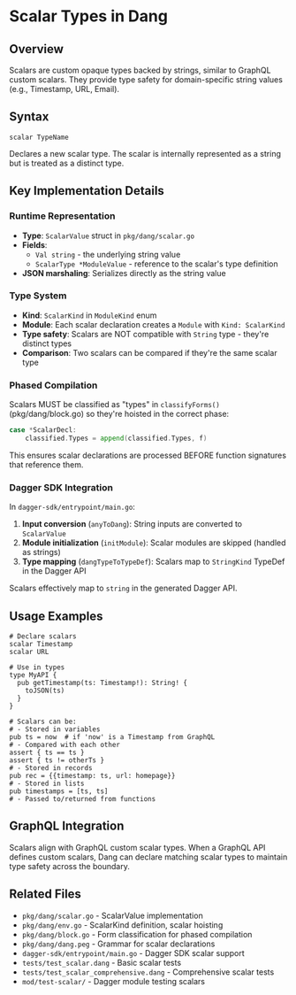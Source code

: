 # Scalar Types in Dang

## Overview

Scalars are custom opaque types backed by strings, similar to GraphQL custom scalars. They provide type safety for domain-specific string values (e.g., Timestamp, URL, Email).

## Syntax

```dang
scalar TypeName
```

Declares a new scalar type. The scalar is internally represented as a string but is treated as a distinct type.

## Key Implementation Details

### Runtime Representation
- **Type**: `ScalarValue` struct in `pkg/dang/scalar.go`
- **Fields**: 
  - `Val string` - the underlying string value
  - `ScalarType *ModuleValue` - reference to the scalar's type definition
- **JSON marshaling**: Serializes directly as the string value

### Type System
- **Kind**: `ScalarKind` in `ModuleKind` enum
- **Module**: Each scalar declaration creates a `Module` with `Kind: ScalarKind`
- **Type safety**: Scalars are NOT compatible with `String` type - they're distinct types
- **Comparison**: Two scalars can be compared if they're the same scalar type

### Phased Compilation
Scalars MUST be classified as "types" in `classifyForms()` (pkg/dang/block.go) so they're hoisted in the correct phase:
```go
case *ScalarDecl:
    classified.Types = append(classified.Types, f)
```

This ensures scalar declarations are processed BEFORE function signatures that reference them.

### Dagger SDK Integration

In `dagger-sdk/entrypoint/main.go`:

1. **Input conversion** (`anyToDang`): String inputs are converted to `ScalarValue`
2. **Module initialization** (`initModule`): Scalar modules are skipped (handled as strings)
3. **Type mapping** (`dangTypeToTypeDef`): Scalars map to `StringKind` TypeDef in the Dagger API

Scalars effectively map to `string` in the generated Dagger API.

## Usage Examples

```dang
# Declare scalars
scalar Timestamp
scalar URL

# Use in types
type MyAPI {
  pub getTimestamp(ts: Timestamp!): String! {
    toJSON(ts)
  }
}

# Scalars can be:
# - Stored in variables
pub ts = now  # if 'now' is a Timestamp from GraphQL
# - Compared with each other
assert { ts == ts }
assert { ts != otherTs }
# - Stored in records
pub rec = {{timestamp: ts, url: homepage}}
# - Stored in lists
pub timestamps = [ts, ts]
# - Passed to/returned from functions
```

## GraphQL Integration

Scalars align with GraphQL custom scalar types. When a GraphQL API defines custom scalars, Dang can declare matching scalar types to maintain type safety across the boundary.

## Related Files

- `pkg/dang/scalar.go` - ScalarValue implementation
- `pkg/dang/env.go` - ScalarKind definition, scalar hoisting
- `pkg/dang/block.go` - Form classification for phased compilation
- `pkg/dang/dang.peg` - Grammar for scalar declarations
- `dagger-sdk/entrypoint/main.go` - Dagger SDK scalar support
- `tests/test_scalar.dang` - Basic scalar tests
- `tests/test_scalar_comprehensive.dang` - Comprehensive scalar tests
- `mod/test-scalar/` - Dagger module testing scalars
